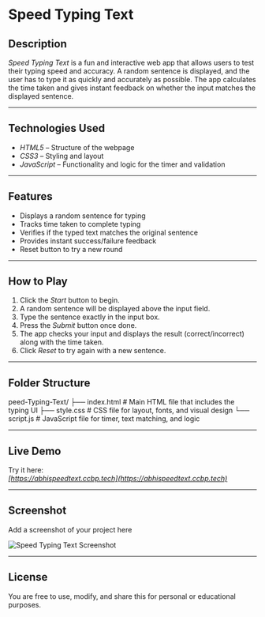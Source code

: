 # Speed Typing Text

## Description

*Speed Typing Text* is a fun and interactive web app that allows users to test their typing speed and accuracy. A random sentence is displayed, and the user has to type it as quickly and accurately as possible. The app calculates the time taken and gives instant feedback on whether the input matches the displayed sentence.

---

## Technologies Used

- *HTML5* – Structure of the webpage  
- *CSS3* – Styling and layout  
- *JavaScript* – Functionality and logic for the timer and validation  

---

## Features

- Displays a random sentence for typing  
- Tracks time taken to complete typing  
- Verifies if the typed text matches the original sentence  
- Provides instant success/failure feedback  
- Reset button to try a new round  

---

## How to Play

1. Click the *Start* button to begin.  
2. A random sentence will be displayed above the input field.  
3. Type the sentence exactly in the input box.  
4. Press the *Submit* button once done.  
5. The app checks your input and displays the result (correct/incorrect) along with the time taken.  
6. Click *Reset* to try again with a new sentence.

---

## Folder Structure

peed-Typing-Text/
├── index.html        # Main HTML file that includes the typing UI
├── style.css         # CSS file for layout, fonts, and visual design
└── script.js         # JavaScript file for timer, text matching, and logic

---

## Live Demo

Try it here:  
*[https://abhispeedtext.ccbp.tech](https://abhispeedtext.ccbp.tech)*

---

## Screenshot

Add a screenshot of your project here

![Speed Typing Text Screenshot](https://res.cloudinary.com/dzftwxkiu/image/upload/v1747241756/speedtest_hjmy6w.png)

---

## License
 
You are free to use, modify, and share this for personal or educational purposes.
